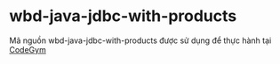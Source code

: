# wbd-java-jdbc-with-products
Mã nguồn wbd-java-jdbc-with-products được sử dụng để thực hành tại [CodeGym](https://codegym.vn)
